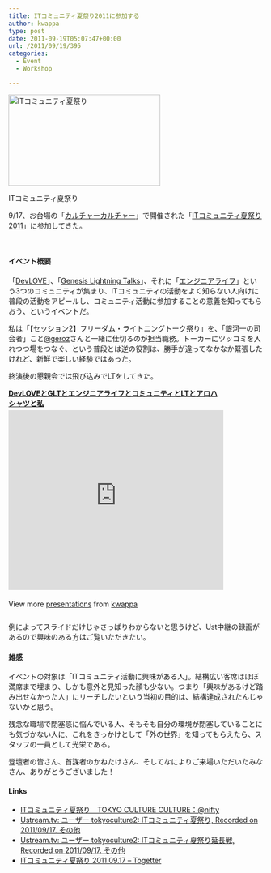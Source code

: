 ```yaml
---
title: ITコミュニティ夏祭り2011に参加する
author: kwappa
type: post
date: 2011-09-19T05:07:47+00:00
url: /2011/09/19/395
categories:
  - Event
  - Workshop

---
```

<div id="attachment_396" class="wp-caption alignleft" style="width: 300px">
  <a href="/images/2011/09/matsuri.jpg"><img src="http://randd.kwappa.net/wp/wp-content/uploads/2011/09/matsuri-300x180.jpg" alt="ITコミュニティ夏祭り" title="ITコミュニティ夏祭り" width="300" height="180" class="size-medium wp-image-396" srcset="http://randd.kwappa.net/wp/wp-content/uploads/2011/09/matsuri-300x180.jpg 300w, http://randd.kwappa.net/wp/wp-content/uploads/2011/09/matsuri.jpg 500w" sizes="(max-width: 300px) 100vw, 300px" /></a></p> 
  
  <p class="wp-caption-text">
    ITコミュニティ夏祭り
  </p>
</div>

9/17、お台場の「<a href="http://tcc.nifty.com/" target="_blank">カルチャーカルチャー</a>」で開催された「<a href="http://tcc.nifty.com/cs/catalog/tcc_schedule/catalog_110816203681_1.htm" target="_blank">ITコミュニティ夏祭り2011</a>」に参加してきた。

<br style="clear:both;" />

#### イベント概要

「<a href="http://www.devlove.org/" target="_blank">DevLOVE</a>」、「<a href="genesislightningtalks.com" target="_blank">Genesis Lightning Talks</a>」、それに「<a href="http://el.jibun.atmarkit.co.jp/" target="_blank">エンジニアライフ</a>」という3つのコミュニティが集まり、ITコミュニティの活動をよく知らない人向けに普段の活動をアピールし、コミュニティ活動に参加することの意義を知ってもらおう、というイベントだ。

<!--more-->

私は「【セッション2】フリーダム・ライトニングトーク祭り」を、「銀河一の司会者」こと<a href="http://twitter.com/georz" target="_blank">@geroz</a>さんと一緒に仕切るのが担当職務。トーカーにツッコミを入れつつ場をつなぐ、という普段とは逆の役割は、勝手が違ってなかなか緊張したけれど、新鮮で楽しい経験ではあった。

終演後の懇親会では飛び込みでLTをしてきた。

<div style="width:425px" id="__ss_9301297">
  <strong style="display:block;margin:12px 0 4px"><a href="http://www.slideshare.net/kwappa/devlovegltlt" title="DevLOVEとGLTとエンジニアライフとコミュニティとLTとアロハシャツと私" target="_blank">DevLOVEとGLTとエンジニアライフとコミュニティとLTとアロハシャツと私</a></strong> <iframe src="http://www.slideshare.net/slideshow/embed_code/9301297" width="425" height="355" frameborder="0" marginwidth="0" marginheight="0" scrolling="no"></iframe> </p> 
  
  <div style="padding:5px 0 12px">
    View more <a href="http://www.slideshare.net/" target="_blank">presentations</a> from <a href="http://www.slideshare.net/kwappa" target="_blank">kwappa</a>
  </div></p>
</div>

例によってスライドだけじゃさっぱりわからないと思うけど、Ust中継の録画があるので興味のある方はご覧いただきたい。

#### 雑感

イベントの対象は「ITコミュニティ活動に興味がある人」。結構広い客席はほぼ満席まで埋まり、しかも意外と見知った顔も少ない。つまり「興味があるけど踏み出せなかった人」にリーチしたいという当初の目的は、結構達成されたんじゃないかと思う。

残念な職場で閉塞感に悩んでいる人、そもそも自分の環境が閉塞していることにも気づかない人に、これをきっかけとして「外の世界」を知ってもらえたら、スタッフの一員として光栄である。

登壇者の皆さん、首謀者のかねたけさん、そしてなによりご来場いただいたみなさん、ありがとうございました！

#### Links

  * <a href="http://tcc.nifty.com/cs/catalog/tcc_schedule/catalog_110816203681_1.htm" target="_blank">ITコミュニティ夏祭り　TOKYO CULTURE CULTURE：@nifty</a>
  * <a href="http://www.ustream.tv/recorded/17324450" target="_blank">Ustream.tv: ユーザー tokyoculture2: ITコミュニティ夏祭り, Recorded on 2011/09/17. その他</a>
  * <a href="http://www.ustream.tv/recorded/17326509" target="_blank">Ustream.tv: ユーザー tokyoculture2: ITコミュニティ夏祭り延長戦, Recorded on 2011/09/17. その他</a>
  * <a href="http://togetter.com/li/189266" target="_blank">ITコミュニティ夏祭り 2011.09.17 &#8211; Togetter</a>
